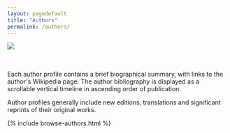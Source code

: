 ```yaml
---
layout: pagedefault
title: "Authors"
permalink: /authors/
---
```


<div class="wordcloud">
	<img src="{{ site.baseurl }}/assets/img/bannerauthors.png"></div>
<div>
</div>
 <br>
<br>
       
Each author profile contains a brief biographical summary, with links to the author's Wikipedia page. The author bibliography is displayed as a scrollable vertical timeline in ascending order of publication.

Author profiles generally include new editions, translations and significant reprints of their original works.

<div class="authors">
{% include browse-authors.html %}
</div>

